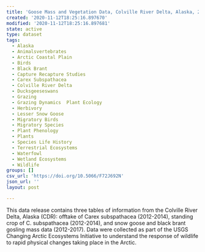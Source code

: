 ```yaml
---
title: 'Goose Mass and Vegetation Data, Colville River Delta, Alaska, 2012-2017'
created: '2020-11-12T18:25:16.897670'
modified: '2020-11-12T18:25:16.897681'
state: active
type: dataset
tags:
  - Alaska
  - Animalsvertebrates
  - Arctic Coastal Plain
  - Birds
  - Black Brant
  - Capture Recapture Studies
  - Carex Subspathacea
  - Colville River Delta
  - Ducksgeeseswans
  - Grazing
  - Grazing Dynamics  Plant Ecology
  - Herbivory
  - Lesser Snow Goose
  - Migratory Birds
  - Migratory Species
  - Plant Phenology
  - Plants
  - Species Life History
  - Terrestrial Ecosystems
  - Waterfowl
  - Wetland Ecosystems
  - Wildlife
groups: []
csv_url: 'https://doi.org/10.5066/F72J692N'
json_url: ''
layout: post

---
```

This data release contains three tables of information from the Colville River Delta, Alaska (CDR): offtake of Carex subspathacea (2012-2014), standing crop of C. subspathacea (2012-2014), and snow goose and black brant gosling mass data (2012-2017). Data were collected as part of the USGS Changing Arctic Ecosystems Initiative to understand the response of wildlife to rapid physical changes taking place in the Arctic.

